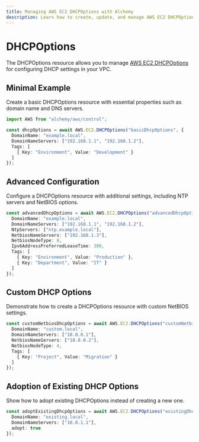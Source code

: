 ```yaml
---
title: Managing AWS EC2 DHCPOptions with Alchemy
description: Learn how to create, update, and manage AWS EC2 DHCPOptions using Alchemy Cloud Control.
---
```


# DHCPOptions

The DHCPOptions resource allows you to manage [AWS EC2 DHCPOptions](https://docs.aws.amazon.com/ec2/latest/userguide/) for configuring DHCP settings in your VPC.

## Minimal Example

Create a basic DHCPOptions resource with essential properties such as domain name and DNS servers.

```ts
import AWS from "alchemy/aws/control";

const dhcpOptions = await AWS.EC2.DHCPOptions("basicDhcpOptions", {
  DomainName: "example.local",
  DomainNameServers: ["192.168.1.1", "192.168.1.2"],
  Tags: [
    { Key: "Environment", Value: "Development" }
  ]
});
```

## Advanced Configuration

Configure a DHCPOptions resource with additional settings, including NTP servers and NetBIOS options.

```ts
const advancedDhcpOptions = await AWS.EC2.DHCPOptions("advancedDhcpOptions", {
  DomainName: "example.local",
  DomainNameServers: ["192.168.1.1", "192.168.1.2"],
  NtpServers: ["ntp.example.local"],
  NetbiosNameServers: ["192.168.1.3"],
  NetbiosNodeType: 8,
  Ipv6AddressPreferredLeaseTime: 300,
  Tags: [
    { Key: "Environment", Value: "Production" },
    { Key: "Department", Value: "IT" }
  ]
});
```

## Custom DHCP Options

Demonstrate how to create a DHCPOptions resource with custom NetBIOS settings.

```ts
const customNetbiosDhcpOptions = await AWS.EC2.DHCPOptions("customNetbiosDhcpOptions", {
  DomainName: "custom.local",
  DomainNameServers: ["10.0.0.1"],
  NetbiosNameServers: ["10.0.0.2"],
  NetbiosNodeType: 4,
  Tags: [
    { Key: "Project", Value: "Migration" }
  ]
});
```

## Adoption of Existing DHCP Options

Show how to adopt existing DHCPOptions instead of creating a new one.

```ts
const adoptExistingDhcpOptions = await AWS.EC2.DHCPOptions("existingDhcpOptions", {
  DomainName: "existing.local",
  DomainNameServers: ["10.0.1.1"],
  adopt: true
});
```